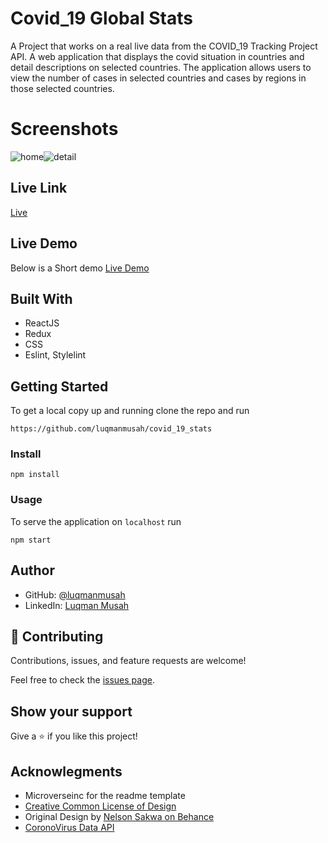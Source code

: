 # Covid_19 Global Stats

A Project that works on a real live data from the COVID_19 Tracking Project API. A web application that displays the covid situation in countries and detail descriptions on selected countries.
The application allows users to view the number of cases in selected countries and cases by regions in those selected countries.

# Screenshots

![home](https://user-images.githubusercontent.com/22328716/143272028-b9285aff-208e-44e4-84be-f38115febf3c.png)![detail](https://user-images.githubusercontent.com/22328716/143272063-174c759d-4bf1-4c4d-a2cb-5650288a09ac.png)

## Live Link

[Live](https://luqmancovid19.herokuapp.com/)

## Live Demo

Below is a Short demo
[Live Demo](https://loom.com/share/a3a46d8a58d0424c9e78e1eeb1958ea6)

## Built With

- ReactJS
- Redux
- CSS
- Eslint, Stylelint

## Getting Started

To get a local copy up and running clone the repo and run

```
https://github.com/luqmanmusah/covid_19_stats

```

### Install

`npm install`

### Usage

To serve the application on `localhost` run

`npm start`

## Author

- GitHub: [@luqmanmusah](https://github.com/luqmanmusah)
- LinkedIn: [Luqman Musah](https://www.linkedin.com/in/luqman-musah/)

## 🤝 Contributing

Contributions, issues, and feature requests are welcome!

Feel free to check the [issues page](../../issues/).

## Show your support

Give a ⭐️ if you like this project!


## Acknowlegments

- Microverseinc for the readme template
- [Creative Common License of Design](https://creativecommons.org/licenses/by-nc/4.0/)
- Original Design by [Nelson Sakwa on Behance](https://www.behance.net/sakwadesignstudio)
- [CoronoVirus Data API](https://covid19tracking.narrativa.com/index_en.html)

